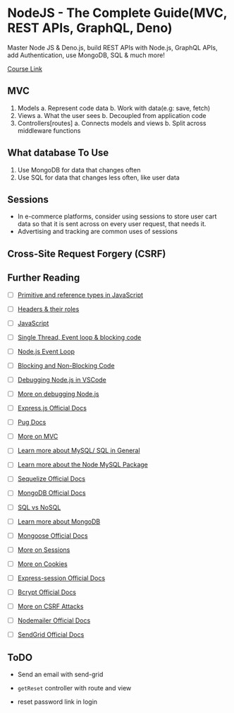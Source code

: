 # NodeJS - The Complete Guide(MVC, REST APIs, GraphQL, Deno)

Master Node JS & Deno.js, build REST APIs with Node.js, GraphQL APIs, add Authentication, use MongoDB, SQL & much more!

[Course Link](https://www.udemy.com/course/nodejs-the-complete-guide)

## MVC

1. Models
   a. Represent code data
   b. Work with data(e.g: save, fetch)
2. Views
   a. What the user sees
   b. Decoupled from application code
3. Controllers[routes]
   a. Connects models and views
   b. Split across middleware functions

## What database To Use

1. Use MongoDB for data that changes often
2. Use SQL for data that changes less often, like user data

## Sessions

- In e-commerce platforms, consider using sessions to store user cart data so that it is sent across on every user request, that needs it.
- Advertising and tracking are common uses of sessions

## Cross-Site Request Forgery (CSRF)

## Further Reading

- [ ] [Primitive and reference types in JavaScript](https://academind.com/tutorials/reference-vs-primitive-values)

- [ ] [Headers & their roles](https://developer.mozilla.org/en-US/docs/Web/HTTP/Headers)

- [ ] [JavaScript](https://developer.mozilla.org/en-US/docs/Learn/JavaScript)

- [ ] [Single Thread, Event loop & blocking code](https://medium.com/javascript-scene/javascript-single-threaded-event-loop-b6c8a8f7d9e3)

- [ ] [Node.js Event Loop](https://nodejs.org/en/docs/guides/event-loop-timers-and-nexttick/)

- [ ] [Blocking and Non-Blocking Code](https://nodejs.org/en/docs/guides/dont-block-the-event-loop/)

- [ ] [Debugging Node.js in VSCode](https://code.visualstudio.com/docs/nodejs/nodejs-debugging)

- [ ] [More on debugging Node.js](https://nodejs.org/en/docs/guides/debugging-getting-started/)

- [ ] [Express.js Official Docs](https://expressjs.com/en/starter/installing.html)

- [ ] [Pug Docs](https://pugjs.org/api/getting-started.html)

- [ ] [More on MVC](https://developer.mozilla.org/en-US/docs/Glossary/MVC)

- [ ] [Learn more about MySQL/ SQL in General](https://www.w3schools.com/sql/)

- [ ] [Learn more about the Node MySQL Package](https://github.com/sidorares/node-mysql2)

- [ ] [Sequelize Official Docs](https://docs.sequelizejs.com)

- [ ] [MongoDB Official Docs](https://docs.mongodb.com/manual/core/security-encryption-at-rest/https://docs.mongodb.com/manual/)

- [ ] [SQL vs NoSQL](https://academind.com/learn/web-dev/sql-vs-nosql/)

- [ ] [Learn more about MongoDB](https://academind.com/learn/mongodb)

- [ ] [Mongoose Official Docs](https://mongoosejs.com/docs/)

- [ ] [More on Sessions](https://www.quora.com/What-is-a-session-in-a-Web-Application)

- [ ] [More on Cookies](https://developer.mozilla.org/en-US/docs/Web/HTTP/Cookies)

- [ ] [Express-session Official Docs](https://github.com/expressjs/session)

- [ ] [Bcrypt Official Docs](https://github.com/dcodeIO/bcrypt.js)

- [ ] [More on CSRF Attacks](https://www.acunetix.com/websitesecurity/csrf-attacks)

- [ ] [Nodemailer Official Docs](https://nodemailer.com/about/)

- [ ] [SendGrid Official Docs](https://sendgrid.com/docs/)

## ToDO

- Send an email with send-grid

- `getReset` controller with route and view
- reset password link in login
